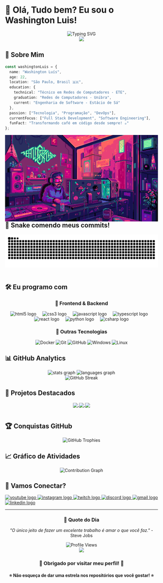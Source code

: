 # 👋 Olá, Tudo bem? Eu sou o Washington Luis!

<div align="center">
  <img src="https://readme-typing-svg.herokuapp.com?font=Fira+Code&weight=600&size=28&pause=1000&color=00D9FF&center=true&vCenter=true&width=800&lines=Desenvolvedor+Full+Stack;Engenheiro+de+Software;DevOps+Enthusiast;Apaixonado+por+Tecnologia!" alt="Typing SVG" />
</div>

<div align="center">
  <img src="https://user-images.githubusercontent.com/73097560/115834477-dbab4500-a447-11eb-908a-139a6edaec5c.gif">
</div>

## 🚀 Sobre Mim

```typescript
const washingtonLuis = {
  name: "Washington Luís",
  age: 22,
  location: "São Paulo, Brasil 🇧🇷",
  education: {
    technical: "Técnico em Redes de Computadores - ETE",
    graduation: "Redes de Computadores - Unibra",
    current: "Engenharia de Software - Estácio de Sá"
  },
  passion: ["Tecnologia", "Programação", "DevOps"],
  currentFocus: ["Full Stack Development", "Software Engineering"],
  funFact: "Transformando café em código desde sempre! ☕"
};
```
<div align="center">
  <img align="right" src="https://raw.githubusercontent.com/Ubaid2116/Ubaid2116/main/github-ppic.gif" />
</div>  

<br>

<br>

## 🐍 Snake comendo meus commits!

<div align="center">
  <img src="https://raw.githubusercontent.com/Crippyton/Crippyton/output/github-contribution-grid-snake-dark.svg" alt="Snake animation" />
</div>

<br clear="both">

## 🛠️ Eu programo com

<div align="center">

### 🎨 Frontend & Backend
<img src="https://cdn.jsdelivr.net/gh/devicons/devicon/icons/html5/html5-original.svg" height="40" alt="html5 logo" />
<img width="12" />
<img src="https://cdn.jsdelivr.net/gh/devicons/devicon/icons/css3/css3-original.svg" height="40" alt="css3 logo" />
<img width="12" />
<img src="https://cdn.jsdelivr.net/gh/devicons/devicon/icons/javascript/javascript-original.svg" height="40" alt="javascript logo" />
<img width="12" />
<img src="https://cdn.jsdelivr.net/gh/devicons/devicon/icons/typescript/typescript-original.svg" height="40" alt="typescript logo" />
<img width="12" />
<img src="https://cdn.jsdelivr.net/gh/devicons/devicon/icons/react/react-original.svg" height="40" alt="react logo" />
<img width="12" />
<img src="https://cdn.jsdelivr.net/gh/devicons/devicon/icons/python/python-original.svg" height="40" alt="python logo" />
<img width="12" />
<img src="https://cdn.jsdelivr.net/gh/devicons/devicon/icons/csharp/csharp-original.svg" height="40" alt="csharp logo" />

### 🔧 Outras Tecnologias
![Docker](https://img.shields.io/badge/Docker-2496ED?style=for-the-badge&logo=docker&logoColor=white)
![Git](https://img.shields.io/badge/Git-F05032?style=for-the-badge&logo=git&logoColor=white)
![GitHub](https://img.shields.io/badge/GitHub-181717?style=for-the-badge&logo=github&logoColor=white)
![Windows](https://img.shields.io/badge/Windows-0078D6?style=for-the-badge&logo=windows&logoColor=white)
![Linux](https://img.shields.io/badge/Linux-FCC624?style=for-the-badge&logo=linux&logoColor=black)

</div>

## 📊 GitHub Analytics

<div align="center">
  <img src="https://github-readme-stats.vercel.app/api?username=Crippyton&hide_title=false&hide_rank=false&show_icons=true&include_all_commits=true&count_private=true&disable_animations=false&theme=dracula&locale=pt-br&hide_border=true" height="180" alt="stats graph" />
  <img src="https://github-readme-stats.vercel.app/api/top-langs?username=Crippyton&locale=pt-br&hide_title=false&layout=compact&card_width=320&langs_count=6&theme=dracula&hide_border=true" height="180" alt="languages graph" />
</div>

<div align="center">
  <img src="https://github-readme-streak-stats.herokuapp.com/?user=Crippyton&theme=dracula&hide_border=true" alt="GitHub Streak" />
</div>

## 🎯 Projetos Destacados

<div align="center">

<a href="https://github.com/Crippyton/YataTools">
  <img align="center" src="https://github-readme-stats.vercel.app/api/pin/?username=Crippyton&repo=YataTools&theme=dracula&hide_border=true" />
</a>

<a href="https://github.com/Crippyton/Digital_watch">
  <img align="center" src="https://github-readme-stats.vercel.app/api/pin/?username=Crippyton&repo=Digital_watch&theme=dracula&hide_border=true" />
</a>

<a href="https://github.com/Crippyton/Music-Player">
  <img align="center" src="https://github-readme-stats.vercel.app/api/pin/?username=Crippyton&repo=Music-Player&theme=dracula&hide_border=true" />
</a>

</div>

<br>

## 🏆 Conquistas GitHub

<div align="center">
  <img src="https://github-profile-trophy.vercel.app/?username=Crippyton&theme=dracula&no-frame=true&no-bg=false&margin-w=4&row=2" alt="GitHub Trophies" />
</div>

## 📈 Gráfico de Atividades

<div align="center">
  <img src="https://github-readme-activity-graph.vercel.app/graph?username=Crippyton&theme=dracula&hide_border=true&area=true" alt="Contribution Graph" />
</div>


## 📱 Vamos Conectar?

<div align="left">

<a href="https://www.youtube.com/@yatagarasu_dev">
  <img src="https://img.shields.io/static/v1?message=Youtube&logo=youtube&label=&color=FF0000&logoColor=white&labelColor=&style=for-the-badge" height="30" alt="youtube logo" />
</a>
<a href="https://www.instagram.com/washington_hawk_/">
  <img src="https://img.shields.io/static/v1?message=Instagram&logo=instagram&label=&color=E4405F&logoColor=white&labelColor=&style=for-the-badge" height="30" alt="instagram logo" />
</a>
<a href="https://www.twitch.tv/yatagarasu_tech">
  <img src="https://img.shields.io/static/v1?message=Twitch&logo=twitch&label=&color=9146FF&logoColor=white&labelColor=&style=for-the-badge" height="30" alt="twitch logo" />
</a>
<a href="https://discord.gg/U3CAw4tAkh">
  <img src="https://img.shields.io/static/v1?message=Discord&logo=discord&label=&color=7289DA&logoColor=white&labelColor=&style=for-the-badge" height="30" alt="discord logo" />
</a>
<a href="mailto:washingtonrocha.dev@gmail.com">
  <img src="https://img.shields.io/static/v1?message=Gmail&logo=gmail&label=&color=D14836&logoColor=white&labelColor=&style=for-the-badge" height="30" alt="gmail logo" />
</a>
<a href="https://www.linkedin.com/in/washingtonluís/">
  <img src="https://img.shields.io/static/v1?message=LinkedIn&logo=linkedin&label=&color=0077B5&logoColor=white&labelColor=&style=for-the-badge" height="30" alt="linkedin logo" />
</a>

</div>

---

<div align="center">
  
### 💭 Quote do Dia
  
*"O único jeito de fazer um excelente trabalho é amar o que você faz."* - Steve Jobs

<img src="https://komarev.com/ghpvc/?username=Crippyton&color=blueviolet&style=for-the-badge" alt="Profile Views" />

</div>

<div align="center">
  <img src="https://user-images.githubusercontent.com/73097560/115834477-dbab4500-a447-11eb-908a-139a6edaec5c.gif">
  <h3>🚀 Obrigado por visitar meu perfil! 🚀</h3>
  <h4>⭐ Não esqueça de dar uma estrela nos repositórios que você gostar! ⭐</h4>
</div>
